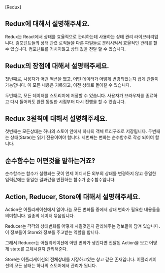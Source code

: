 [Redux]

## Redux에 대해서 설명해주세요.

Redux는 React에서 상태를 효율적으로 관리하는데 사용하는 상태 관리 라이브러리입니다.
컴포넌트들의 상태 관련 로직들을 다른 파일들로 분리시켜서 효율적인 관리를 할 수 있습니다. 컴포넌트를 거치지않고 상태 값을 전달 할 수 있습니다.

## Redux의 장점에 대해서 설명해주세요.

첫번째로, 사용자가 어떤 액션을 했고, 어떤 데이터가 어떻게 변경되었는지 쉽게 관찰이 가능합니다. 이 모든 내용은 기록되고, 이전 상태로 돌아갈 수 있습니다. 

두번째로, 모든 데이터를 스토리지에 저장할 수 있습니다. 사용자가 브라우저를 종료하고 다시 들어와도 완전 동일한 시점부터 다시 진행을 할 수 있습니다.

## Redux 3원칙에 대해서 설명해주세요.

첫번째는 모든상태는 하나의 스토어 안에서 하나의 객체 트리구조로 저장됩니다.
두번째는 상태(State)는 읽기 전용이여야 합니다.
세번째는 변화는 순수함수로 작성 되어여 합니다.

## 순수함수는 어떤것을 말하는거죠?

순수함수는 함수가 실행되는 곳이 언제 어디서든 외부의 상태를 변경하지 않고 동일한 입력값에는 동일한 결과값을 반환하는 함수가 순수함수입니다.

## Action, Reducer, Store에 대해서 설명해주세요.

Action은 어플리케이션에서 일어나늠 모든 변화들 중에서 상태 변화가 필요한 내용들을 의미합니다. 일종의 데이터 묶음입니다.

Reducer는 각각의 상태변화를 어떻게 시킬것인지 관리해주는 정보들이 담겨 있습니다. 이 정보들이 Store와 정보를 주고받는 역할을 합니다.

그래서 Reducer는 어플리케이션에 어떤 변화가 생긴다면 전달된 Action을 보고 어떻게 state를 교체시킬지 관리해준다.

Store는 어플리케이션의 전체상태를 저장하고있는 창고 같은 존재입니다.
어플리케이션의 모든 상태는 하나의 스토어에서 관리가 됩니다.